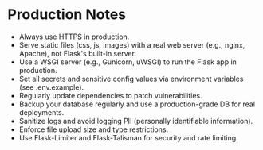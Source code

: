 # Production Notes

- Always use HTTPS in production.
- Serve static files (css, js, images) with a real web server (e.g., nginx, Apache), not Flask's built-in server.
- Use a WSGI server (e.g., Gunicorn, uWSGI) to run the Flask app in production.
- Set all secrets and sensitive config values via environment variables (see .env.example).
- Regularly update dependencies to patch vulnerabilities.
- Backup your database regularly and use a production-grade DB for real deployments.
- Sanitize logs and avoid logging PII (personally identifiable information).
- Enforce file upload size and type restrictions.
- Use Flask-Limiter and Flask-Talisman for security and rate limiting.
